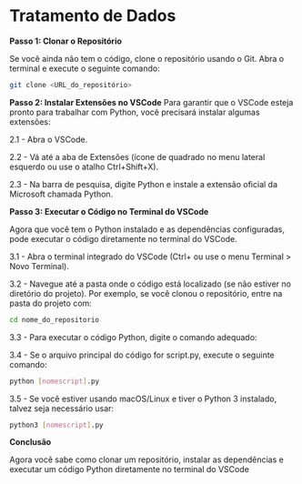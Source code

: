 # Tratamento de Dados

**Passo 1: Clonar o Repositório**

Se você ainda não tem o código, clone o repositório usando o Git. Abra o terminal e execute o seguinte comando:

```bash
git clone <URL_do_repositório>
```
**Passo 2: Instalar Extensões no VSCode**
Para garantir que o VSCode esteja pronto para trabalhar com Python, você precisará instalar algumas extensões:

  2.1 - Abra o VSCode.
  
  2.2 - Vá até a aba de Extensões (ícone de quadrado no menu lateral esquerdo ou use o atalho Ctrl+Shift+X).
  
  2.3 - Na barra de pesquisa, digite Python e instale a extensão oficial da Microsoft chamada Python.

**Passo 3: Executar o Código no Terminal do VSCode**

Agora que você tem o Python instalado e as dependências configuradas, pode executar o código diretamente no terminal do VSCode.

  3.1 - Abra o terminal integrado do VSCode (Ctrl+ ou use o menu Terminal > Novo Terminal).
  
  3.2 - Navegue até a pasta onde o código está localizado (se não estiver no diretório do projeto). Por exemplo, se você clonou o repositório, entre na pasta do projeto com:

```bash
cd nome_do_repositorio
```
  3.3 - Para executar o código Python, digite o comando adequado:
  
  3.4 - Se o arquivo principal do código for script.py, execute o seguinte comando:

```bash
python [nomescript].py
```
  3.5 - Se você estiver usando macOS/Linux e tiver o Python 3 instalado, talvez seja necessário usar:

```bash
python3 [nomescript].py
```

**Conclusão**

Agora você sabe como clonar um repositório, instalar as dependências e executar um código Python diretamente no terminal do VSCode
